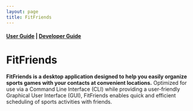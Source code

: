 ```yaml
---
layout: page
title: FitFriends
---
```

#### [User Guide](UserGuide.md) | [Developer Guide](DeveloperGuide.md)
# FitFriends

**FitFriends is a desktop application designed to help you easily organize sports games with your contacts at convenient locations.** Optimized for use via a Command Line Interface (CLI) while providing a user-friendly Graphical User Interface (GUI), FitFriends enables quick and efficient scheduling of sports activities with friends.


